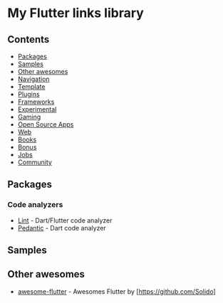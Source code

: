 # My Flutter links library

## Contents

- [Packages](#packages)
- [Samples](#samples)
- [Other awesomes](#other-awesomes)
- [Navigation](#navigation)
- [Template](#templates)
- [Plugins](#plugins)
- [Frameworks](#frameworks)
- [Experimental](#experimental)
- [Gaming](#gaming)
- [Open Source Apps](#open-source-apps)
- [Web](#web)
- [Books](#books)
- [Bonus](#bonus)
- [Jobs](#jobs)
- [Community](#community)

## Packages

### Code analyzers

- [Lint](https://github.com/passsy/dart-lint) - Dart/Flutter code analyzer
- [Pedantic](https://github.com/google/pedantic) - Dart code analyzer

## Samples

## Other awesomes

- [awesome-flutter](https://github.com/Solido/awesome-flutter) - Awesomes Flutter by [https://github.com/Solido]
